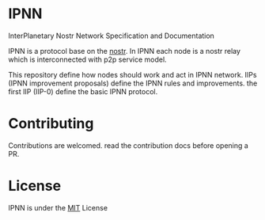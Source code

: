 # IPNN

InterPlanetary Nostr Network Specification and Documentation

IPNN is a protocol base on the [nostr](https://nostr.com).
In IPNN each node is a nostr relay which is interconnected with p2p service model.

This repository define how nodes should work and act in IPNN network. IIPs (IPNN improvement proposals) define the IPNN rules and improvements. the first IIP (IIP-0) define the basic IPNN protocol.

# Contributing

Contributions are welcomed. read the contribution docs before opening a PR.

# License

IPNN is under the [MIT](./LICENSE) License